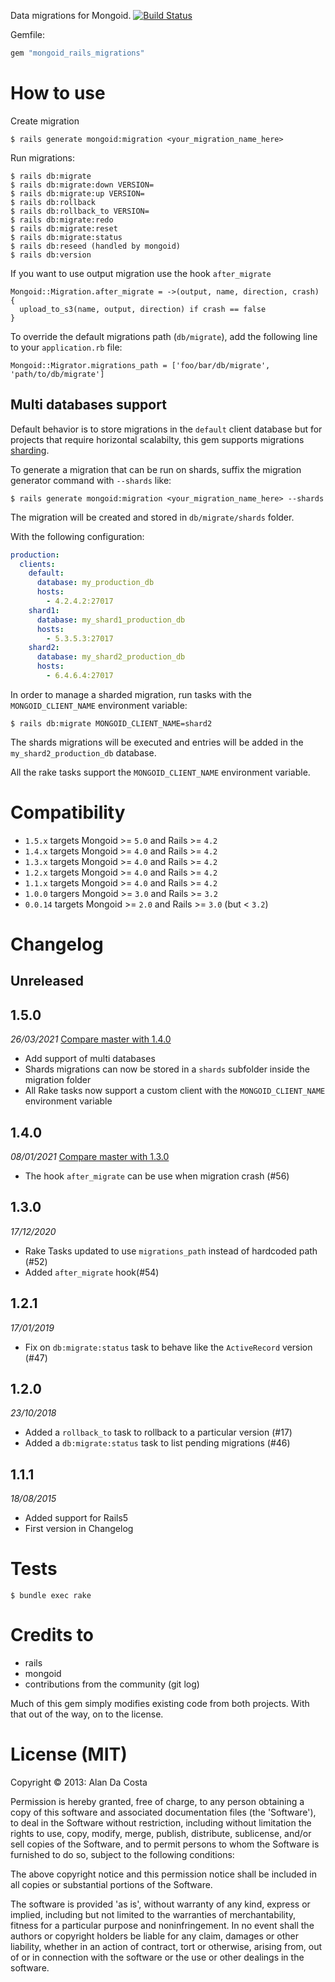Data migrations for Mongoid. [![Build Status](https://travis-ci.org/adacosta/mongoid_rails_migrations.svg?branch=master)](https://travis-ci.org/adacosta/mongoid_rails_migrations)

Gemfile:
```ruby
gem "mongoid_rails_migrations"
```

# How to use

Create migration
```
$ rails generate mongoid:migration <your_migration_name_here>
```

Run migrations:
```
$ rails db:migrate
$ rails db:migrate:down VERSION=
$ rails db:migrate:up VERSION=
$ rails db:rollback
$ rails db:rollback_to VERSION=
$ rails db:migrate:redo
$ rails db:migrate:reset
$ rails db:migrate:status
$ rails db:reseed (handled by mongoid)
$ rails db:version
```

If you want to use output migration use the hook `after_migrate`
```
Mongoid::Migration.after_migrate = ->(output, name, direction, crash) {
  upload_to_s3(name, output, direction) if crash == false
}
```

To override the default migrations path (`db/migrate`), add the following line to your `application.rb` file:
```
Mongoid::Migrator.migrations_path = ['foo/bar/db/migrate', 'path/to/db/migrate']
```

## Multi databases support

Default behavior is to store migrations in the `default` client database but for projects that require horizontal scalabilty, this gem supports migrations [sharding](https://en.wikipedia.org/wiki/Shard_\(database_architecture\)).

To generate a migration that can be run on shards, suffix the migration generator command with `--shards` like:

```
$ rails generate mongoid:migration <your_migration_name_here> --shards
```

The migration will be created and stored in `db/migrate/shards` folder.

With the following configuration:

```yaml
production:
  clients:
    default:
      database: my_production_db
      hosts:
        - 4.2.4.2:27017
    shard1:
      database: my_shard1_production_db
      hosts:
        - 5.3.5.3:27017
    shard2:
      database: my_shard2_production_db
      hosts:
        - 6.4.6.4:27017
```

In order to manage a sharded migration, run tasks with the `MONGOID_CLIENT_NAME` environment variable:

```
$ rails db:migrate MONGOID_CLIENT_NAME=shard2
```

The shards migrations will be executed and entries will be added in the `my_shard2_production_db` database.

All the rake tasks support the `MONGOID_CLIENT_NAME` environment variable.

# Compatibility

* `1.5.x` targets Mongoid >= `5.0` and Rails >= `4.2`
* `1.4.x` targets Mongoid >= `4.0` and Rails >= `4.2`
* `1.3.x` targets Mongoid >= `4.0` and Rails >= `4.2`
* `1.2.x` targets Mongoid >= `4.0` and Rails >= `4.2`
* `1.1.x` targets Mongoid >= `4.0` and Rails >= `4.2`
* `1.0.0` targers Mongoid >= `3.0` and Rails >= `3.2`
* `0.0.14` targets Mongoid >= `2.0` and Rails >= `3.0` (but < `3.2`)

# Changelog

## Unreleased

## 1.5.0
_26/03/2021_
[Compare master with 1.4.0](https://github.com/adacosta/mongoid_rails_migrations/compare/v1.4.0...master)
* Add support of multi databases
* Shards migrations can now be stored in a `shards` subfolder inside the migration folder
* All Rake tasks now support a custom client with the `MONGOID_CLIENT_NAME` environment variable

## 1.4.0
_08/01/2021_
[Compare master with 1.3.0](https://github.com/adacosta/mongoid_rails_migrations/compare/v1.3.0...master)
* The hook `after_migrate` can be use when migration crash (#56)

## 1.3.0
_17/12/2020_
* Rake Tasks updated to use `migrations_path` instead of hardcoded path (#52)
* Added `after_migrate` hook(#54)

## 1.2.1
_17/01/2019_
* Fix on `db:migrate:status` task to behave like the `ActiveRecord` version (#47)

## 1.2.0
_23/10/2018_
* Added a `rollback_to` task to rollback to a particular version (#17)
* Added a `db:migrate:status` task to list pending migrations (#46)

## 1.1.1
_18/08/2015_
* Added support for Rails5
* First version in Changelog

# Tests

```
$ bundle exec rake
```

# Credits to

* rails
* mongoid
* contributions from the community (git log)

Much of this gem simply modifies existing code from both projects.
With that out of the way, on to the license.

# License (MIT)

Copyright © 2013: Alan Da Costa

Permission is hereby granted, free of charge, to any person obtaining a copy of this software and associated documentation files (the 'Software'),
to deal in the Software without restriction, including without limitation the rights to use, copy, modify, merge, publish,
distribute, sublicense, and/or sell copies of the Software, and to permit persons to whom the Software is furnished to do so, subject to
the following conditions:

The above copyright notice and this permission notice shall be included in all copies or substantial portions of the Software.

The software is provided 'as is', without warranty of any kind, express or implied, including but not limited to the warranties of
merchantability, fitness for a particular purpose and noninfringement. In no event shall the authors or copyright holders be liable for any
claim, damages or other liability, whether in an action of contract, tort or otherwise, arising from, out of or in connection with the
software or the use or other dealings in the software.
